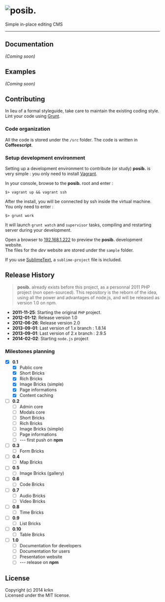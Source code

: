 # ![posib.](https://raw.github.com/krkn/posib/master/lib/client/styles/img/logo.png)

Simple in-place editing CMS

* * *

## Documentation
_(Coming soon)_

## Examples
_(Coming soon)_

## Contributing
In lieu of a formal styleguide, take care to maintain the existing coding style. Lint your code using [Grunt](http://gruntjs.com/).

### Code organization

All the code is stored under the `/src` folder. The code is written in **Coffeescript**.

### Setup development environment

Setting up a development environment to contribute (or study) **posib.** is very simple : you only need to install [Vagrant](http://www.vagrantup.com).

In your console, browse to the **posib.** root and enter :

    $> vagrant up && vagrant ssh

After the install, you will be connected by ssh inside the virtual machine.  
You only need to enter :

    $> grunt work

It will launch `grunt watch` and `supervisor` tasks, compiling and restarting server during your development.

Open a browser to [192.168.1.222](http://192.168.1.222) to preview the **posib.** development website.  
The files for the *dev* website are stored under the `sample` folder.

If you use [SublimeText](http://www.sublimetext.com), a `sublime-project` file is included.

## Release History

> **posib.** already exists before this project, as a personnal 2011 PHP project (non open-sourced). This repository is the reborn of the idea, using all the power and advantages of node.js, and will be released as version 1.0 on npm.

* **2011-11-25**: Starting the original `PHP` project.
* **2012-01-12**: Release version 1.0
* **2012-06-26**: Release version 2.0
* **2013-09-01**: Last version of 1.x branch : 1.8.14
* **2013-09-01**: Last version of 2.x branch : 2.9.5
* **2014-02-02**: Starting `node.js` project

### Milestones planning

* [x] **0.1**
    * [x] Public core
    * [x] Short Bricks
    * [x] Rich Bricks
    * [x] Image Bricks (simple)
    * [x] Page informations
    * [x] Content caching
* [ ] **0.2**
    * [ ] Admin core
    * [ ] Modals core
    * [ ] Short Bricks
    * [ ] Rich Bricks
    * [ ] Image Bricks (simple)
    * [ ] Page informations
    * [ ] --- first push on **npm**
* [ ] **0.3**
    * [ ] Form Bricks
* [ ] **0.4**
    * [ ] Map Bricks
* [ ] **0.5**
    * [ ] Image Bricks (gallery)
* [ ] **0.6**
    * [ ] Code Bricks
* [ ] **0.7**
    * [ ] Audio Bricks
    * [ ] Video Bricks
* [ ] **0.8**
    * [ ] Time Bricks
* [ ] **0.9**
    * [ ] List Bricks
* [ ] **0.10**
    * [ ] Table Bricks
* [ ] **1.0**
    * [ ] Documentation for developers
    * [ ] Documentation for users
    * [ ] Presentation website
    * [ ] --- release on **npm**

## License
Copyright (c) 2014 krkn  
Licensed under the MIT license.
